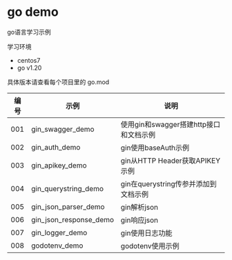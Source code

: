 # go demo

go语言学习示例

学习环境

- centos7
- go v1.20

具体版本请查看每个项目里的 go.mod


| 编号 | 示例                   | 说明                                   |
|------|------------------------|--------------------------------------|
| 001  | gin_swagger_demo       | 使用gin和swagger搭建http接口和文档示例 |
| 002  | gin_auth_demo          | gin使用baseAuth示例                    |
| 003  | gin_apikey_demo        | gin从HTTP Header获取APIKEY示例         |
| 004  | gin_querystring_demo   | gin在querystring传参并添加到文档示例   |
| 005  | gin_json_parser_demo   | gin解析json                            |
| 006  | gin_json_response_demo | gin响应json                            |
| 007  | gin_logger_demo        | gin使用日志功能                        |
| 008  | godotenv_demo          | godotenv使用示例                       |
